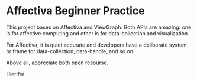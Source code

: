 # Affectiva Beginner Practice

This project bases on Affectiva and ViewGraph. Both APIs are amazing: one is for affective computing and other is for data-collection and visualization. 

For Affectiva, it is quiet accurate and developers have a deliberate system or frame for data-collection, data-handle, and so on. 

Above all, appreciate both open resourse. 

Hierifer
